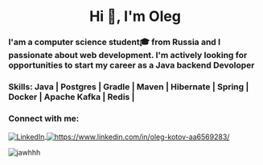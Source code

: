 <h1 align="center">Hi 👋, I'm Oleg</h1>
<h3 align="left">I'am a computer science student&#127891; from Russia and I passionate about web development.
I'm actively looking for opportunities to start my career as a Java backend Devoloper
</h3>
<!-- <h3 align="left">I'm actively looking for opportunities to start my career as a Java backend Devoloper</h3> -->
<h3 align="left">Skills: Java | Postgres | Gradle | Maven | Hibernate | Spring | Docker | Apache Kafka | Redis |</h3>

<h3 align="left">Connect with me:</h3>

<p align="left">
	<a href="https://linkedin.com/in/oleg-kotov-aa6569283/" target="blank">
		<img align="center" src="https://img.shields.io/badge/LinkedIn-blue?style=for-the-badge&logo=linkedinogo&Color=white" alt="LinkedIn">
	</a>
	<a href="https://t.me/Jawhhh" target="blank"><img align="center" src="https://img.shields.io/badge/Telegram-blue?style=for-the-badge&logo=telegram&logoColor=white" alt="https://www.linkedin.com/in/oleg-kotov-aa6569283/">
	</a>
</p>

<p align="left"> <img src="https://komarev.com/ghpvc/?username=jawhhh&label=Profile%20views&color=0e75b6&style=flat" alt="jawhhh" /> </p>







<!--
**Jawhhh/Jawhhh** is a ✨ _special_ ✨ repository because its `README.md` (this file) appears on your GitHub profile.

Here are some ideas to get you started:

- 🔭 I’m currently working on ...
- 🌱 I’m currently learning ...
- 👯 I’m looking to collaborate on ...
- 🤔 I’m looking for help with ...
- 💬 Ask me about ...
- 📫 How to reach me: ...
- 😄 Pronouns: ...
- ⚡ Fun fact: ...
-->
